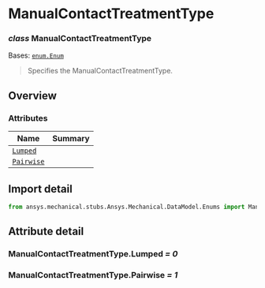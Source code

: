 <a id="manualcontacttreatmenttype"></a>

# ManualContactTreatmentType

<a id="ManualContactTreatmentType"></a>

### *class* ManualContactTreatmentType

Bases: [`enum.Enum`](https://docs.python.org/3/library/enum.html#enum.Enum)

> Specifies the ManualContactTreatmentType.

> <!-- !! processed by numpydoc !! -->

<a id="overview"></a>

## Overview

### Attributes

| Name | Summary |
|----------------------------------------------------|----|
| [`Lumped`](#ManualContactTreatmentType.Lumped)     |    |
| [`Pairwise`](#ManualContactTreatmentType.Pairwise) |    |

<a id="import-detail"></a>

## Import detail

```python
from ansys.mechanical.stubs.Ansys.Mechanical.DataModel.Enums import ManualContactTreatmentType
```

<a id="attribute-detail"></a>

## Attribute detail

<a id="ManualContactTreatmentType.Lumped"></a>

### ManualContactTreatmentType.Lumped *= 0*

<a id="ManualContactTreatmentType.Pairwise"></a>

### ManualContactTreatmentType.Pairwise *= 1*
